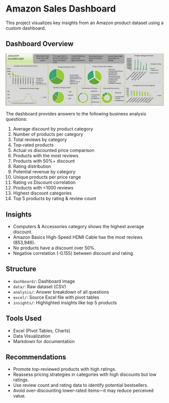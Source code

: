 # Amazon Sales Dashboard

This project visualizes key insights from an Amazon product dataset using a custom dashboard.

## Dashboard Overview

![image](https://github.com/kimizzy001/Amazon-sales-dashboard-/blob/main/9310e80e-1302-42ba-b26e-1133cd635271.jpeg)

The dashboard provides answers to the following business analysis questions:
1. Average discount by product category
2. Number of products per category
3. Total reviews by category
4. Top-rated products
5. Actual vs discounted price comparison
6. Products with the most reviews
7. Products with 50%+ discount
8. Rating distribution
9. Potential revenue by category
10. Unique products per price range
11. Rating vs Discount correlation
12. Products with <1000 reviews
13. Highest discount categories
14. Top 5 products by rating & review count

## Insights
- Computers & Accessories category shows the highest average discount.
- Amazon Basics High-Speed HDMI Cable has the most reviews (853,946).
- No products have a discount over 50%.
- Negative correlation (-0.155) between discount and rating.

## Structure
- `dashboard/`: Dashboard image
- `data/`: Raw dataset (CSV)
- `analysis/`: Answer breakdown of all questions
- `excel/`: Source Excel file with pivot tables
- `insights/`: Highlighted insights like top 5 products

## Tools Used
- Excel (Pivot Tables, Charts)
- Data Visualization
- Markdown for documentation
  
## Recommendations

- Promote top-reviewed products with high ratings.
- Reassess pricing strategies in categories with high discounts but low ratings.
- Use review count and rating data to identify potential bestsellers.
- Avoid over-discounting lower-rated items—it may reduce perceived value.

